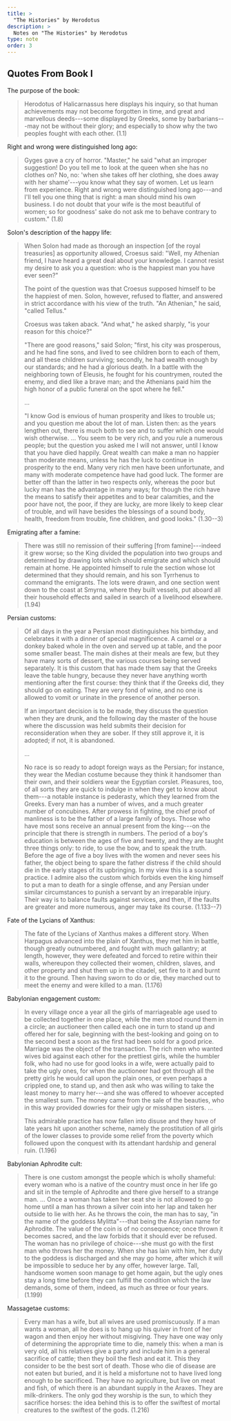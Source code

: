 ```yaml
---
title: >
  "The Histories" by Herodotus
description: >
  Notes on "The Histories" by Herodotus
type: note
order: 3
---
```


## Quotes From Book I

The purpose of the book:

> Herodotus of Halicarnassus here displays his inquiry, so that human achievements may not become forgotten in time, and great and marvellous deeds---some displayed by Greeks, some by barbarians---may not be without their glory; and especially to show why the two peoples fought with each other. (1.1)

Right and wrong were distinguished long ago:

> Gyges gave a cry of horror.  "Master," he said "what an improper suggestion!  Do you tell me to look at the queen when she has no clothes on?  No, no: 'when she takes off her clothing, she does away with her shame'---you know what they say of women.  Let us learn from experience.  Right and wrong were distinguished long ago---and I'll tell you one thing that is right: a man should mind his own business.  I do not doubt that your wife is the most beautiful of women; so for goodness' sake do not ask me to behave contrary to custom." (1.8)

Solon's description of the happy life:

> When Solon had made as thorough an inspection [of the royal treasuries] as opportunity allowed, Croesus said: "Well, my Athenian friend, I have heard a great deal about your knowledge.  I cannot resist my desire to ask you a question: who is the happiest man you have ever seen?"
>
> The point of the question was that Croesus supposed himself to be the happiest of men.  Solon, however, refused to flatter, and answered in strict accordance with his view of the truth.  "An Athenian," he said, "called Tellus."
>
> Croesus was taken aback.  "And what," he asked sharply, "is your reason for this choice?"
>
> "There are good reasons," said Solon; "first, his city was prosperous, and he had fine sons, and lived to see children born to each of them, and all these children surviving; secondly, he had wealth enough by our standards; and he had a glorious death.  In a battle with the neighboring town of Eleusis, he fought for his countrymen, routed the enemy, and died like a brave man; and the Athenians paid him the high honor of a public funeral on the spot where he fell."
>
> ...
> 
> "I know God is envious of human prosperity and likes to trouble us; and you question me about the lot of man.  Listen then: as the years lengthen out, there is much both to see and to suffer which one would wish otherwise. ... You seem to be very rich, and you rule a numerous people; but the question you asked me I will not answer, until I know that you have died happily.  Great wealth can make a man no happier than moderate means, unless he has the luck to continue in prosperity to the end.  Many very rich men have been unfortunate, and many with moderate competence have had good luck.  The former are better off than the latter in two respects only, whereas the poor but lucky man has the advantage in many ways; for though the rich have the means to satisfy their appetites and to bear calamities, and the poor have not, the poor, if they are lucky, are more likely to keep clear of trouble, and will have besides the blessings of a sound body, health, freedom from trouble, fine children, and good looks." (1.30--3)

Emigrating after a famine:

> There was still no remission of their suffering [from famine]---indeed it grew worse; so the King divided the population into two groups and determined by drawing lots which should emigrate and which should remain at home.  He appointed himself to rule the section whose lot determined that they should remain, and his son Tyrrhenus to command the emigrants.  The lots were drawn, and one section went down to the coast at Smyrna, where they built vessels, put aboard all their household effects and sailed in search of a livelihood elsewhere. (1.94)

Persian customs:

> Of all days in the year a Persian most distinguishes his birthday, and celebrates it with a dinner of special magnificence.  A camel or a donkey baked whole in the oven and served up at table, and the poor some smaller beast.  The main dishes at their meals are few, but they have many sorts of dessert, the various courses being served separately.  It is this custom that has made them say that the Greeks leave the table hungry, because they never have anything worth mentioning after the first course: they think that if the Greeks did, they should go on eating.  They are very fond of wine, and no one is allowed to vomit or urinate in the presence of another person.
>
> If an important decision is to be made, they discuss the question when they are drunk, and the following day the master of the house where the discussion was held submits their decision for reconsideration when they are sober.  If they still approve it, it is adopted; if not, it is abandoned.
>
> ...
> 
> No race is so ready to adopt foreign ways as the Persian; for instance, they wear the Median costume because they think it handsomer than their own, and their soldiers wear the Egyptian corslet.  Pleasures, too, of all sorts they are quick to indulge in when they get to know about them---a notable instance is pederasty, which they learned from the Greeks.  Every man has a number of wives, and a much greater number of concubines.  After prowess in fighting, the chief proof of manliness is to be the father of a large family of boys.  Those who have most sons receive an annual present from the king---on the principle that there is strength in numbers.  The period of a boy's education is between the ages of five and twenty, and they are taught three things only: to ride, to use the bow, and to speak the truth.  Before the age of five a boy lives with the women and never sees his father, the object being to spare the father distress if the child should die in the early stages of its upbringing.  In my view this is a sound practice.  I admire also the custom which forbids even the king himself to put a man to death for a single offense, and any Persian under similar circumstances to punish a servant by an irreparable injury.  Their way is to balance faults against services, and then, if the faults are greater and more numerous, anger may take its course. (1.133--7)

Fate of the Lycians of Xanthus:

> The fate of the Lycians of Xanthus makes a different story.  When Harpagus advanced into the plain of Xanthus, they met him in battle, though greatly outnumbered, and fought with much gallantry; at length, however, they were defeated and forced to retire within their walls, whereupon they collected their women, children, slaves, and other property and shut them up in the citadel, set fire to it and burnt it to the ground.  Then having sworn to do or die, they marched out to meet the enemy and were killed to a man. (1.176)

Babylonian engagement custom:

> In every village once a year all the girls of marriageable age used to be collected together in one place, while the men stood round them in a circle; an auctioneer then called each one in turn to stand up and offered her for sale, beginning with the best-looking and going on to the second best a soon as the first had been sold for a good price.  Marriage was the object of the transaction.  The rich men who wanted wives bid against each other for the prettiest girls, while the humbler folk, who had no use for good looks in a wife, were actually paid to take the ugly ones, for when the auctioneer had got through all the pretty girls he would call upon the plain ones, or even perhaps a crippled one, to stand up, and then ask who was willing to take the least money to marry her---and she was offered to whoever accepted the smallest sum.  The money came from the sale of the beauties, who in this way provided dowries for their ugly or misshapen sisters. ...
>
> This admirable practice has now fallen into disuse and they have of late years hit upon another scheme, namely the prostitution of all girls of the lower classes to provide some relief from the poverty which followed upon the conquest with its attendant hardship and general ruin. (1.196)

Babylonian Aphrodite cult:

> There is one custom amongst the people which is wholly shameful: every woman who is a native of the country must once in her life go and sit in the temple of Aphrodite and there give herself to a strange man.  ... Once a woman has taken her seat she is not allowed to go home until a man has thrown a silver coin into her lap and taken her outside to lie with her.  As he throws the coin, the man has to say, "in the name of the goddess Mylitta"---that being the Assyrian name for Aphrodite.  The value of the coin is of no consequence; once thrown it becomes sacred, and the law forbids that it should ever be refused.  The woman has no privilege of choice---she must go with the first man who throws her the money.  When she has lain with him, her duty to the goddess is discharged and she may go home, after which it will be impossible to seduce her by any offer, however large.  Tall, handsome women soon manage to get home again, but the ugly ones stay a long time before they can fulfill the condition which the law demands, some of them, indeed, as much as three or four years. (1.199)

Massagetae customs:

> Every man has a wife, but all wives are used promiscuously.  If a man wants a woman, all he does is to hang up his quiver in front of her wagon and then enjoy her without misgiving.  They have one way only of determining the appropriate time to die, namely this: when a man is very old, all his relatives give a party and include him in a general sacrifice of cattle; then they boil the flesh and eat it.  This they consider to be the best sort of death.  Those who die of disease are not eaten but buried, and it is held a misfortune not to have lived long enough to be sacrificed.  They have no agriculture, but live on meat and fish, of which  there is an abundant supply in the Araxes.  They are milk-drinkers.  The only god they worship is the sun, to which they sacrifice horses: the idea behind this is to offer the swiftest of mortal creatures to the swiftest of the gods. (1.216)
